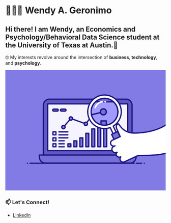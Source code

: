# 👩🏽‍💻 Wendy A. Geronimo

## Hi there! I am Wendy, an Economics and Psychology/Behavioral Data Science student at the University of Texas at Austin.👋


🤓 My interests revolve around the intersection of **business**, **technology**, and **psychology**.

![GIF](gif1.gif)


### 📫 Let's Connect!
- [LinkedIn](https://www.linkedin.com/in/wgero/)


